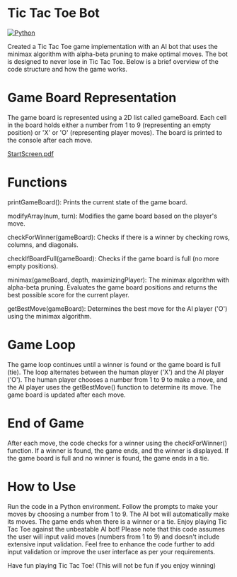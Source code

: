 # Tic Tac Toe Bot

[![Python](https://img.shields.io/badge/Python-Algorithmic%20Solving-blue)](https://www.python.org)

Created a Tic Tac Toe game implementation with an AI bot that uses the minimax algorithm with alpha-beta pruning to make optimal moves. The bot is designed to never lose in Tic Tac Toe. Below is a brief overview of the code structure and how the game works.

# Game Board Representation
The game board is represented using a 2D list called gameBoard. Each cell in the board holds either a number from 1 to 9 (representing an empty position) or 'X' or 'O' (representing player moves). The board is printed to the console after each move.

[StartScreen.pdf]()

# Functions
printGameBoard(): Prints the current state of the game board.

modifyArray(num, turn): Modifies the game board based on the player's move.

checkForWinner(gameBoard): Checks if there is a winner by checking rows, columns, and diagonals.

checkIfBoardFull(gameBoard): Checks if the game board is full (no more empty positions).

minimax(gameBoard, depth, maximizingPlayer): The minimax algorithm with alpha-beta pruning. Evaluates the game board positions and returns the best possible score for the current player.

getBestMove(gameBoard): Determines the best move for the AI player ('O') using the minimax algorithm.

# Game Loop
The game loop continues until a winner is found or the game board is full (tie). The loop alternates between the human player ('X') and the AI player ('O'). The human player chooses a number from 1 to 9 to make a move, and the AI player uses the getBestMove() function to determine its move. The game board is updated after each move.

# End of Game
After each move, the code checks for a winner using the checkForWinner() function. If a winner is found, the game ends, and the winner is displayed. If the game board is full and no winner is found, the game ends in a tie.

# How to Use
Run the code in a Python environment.
Follow the prompts to make your moves by choosing a number from 1 to 9.
The AI bot will automatically make its moves.
The game ends when there is a winner or a tie.
Enjoy playing Tic Tac Toe against the unbeatable AI bot!
Please note that this code assumes the user will input valid moves (numbers from 1 to 9) and doesn't include extensive input validation. Feel free to enhance the code further to add input validation or improve the user interface as per your requirements.

Have fun playing Tic Tac Toe! (This will not be fun if you enjoy winning)
